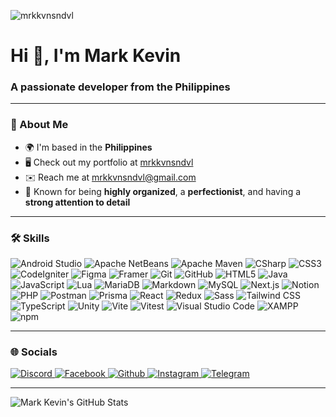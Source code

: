 <p align="left">
  <img src="https://komarev.com/ghpvc/?username=mrkkvnsndvl&label=PROFILE%20VIEWS&color=000000&style=for-the-badge&abbreviated=true" alt="mrkkvnsndvl" />
</p>

<h1 align="left">Hi 👋, I'm Mark Kevin</h1>
<h3 align="left">A passionate developer from the Philippines</h3>

---

### 🚀 About Me

- 🌍  I'm based in the **Philippines**
- 🖥️  Check out my portfolio at [mrkkvnsndvl](http://mrkkvnsndvl.vercel.app)
- ✉️  Reach me at [mrkkvnsndvl@gmail.com](mailto:mrkkvnsndvl@gmail.com)
- 🧠  Known for being **highly organized**, a **perfectionist**, and having a **strong attention to detail**

---

### 🛠️ Skills

<p align="left">

![Android Studio](https://img.shields.io/badge/Android%20Studio-000000?style=for-the-badge&logo=androidstudio&logoColor=3DDC84)
![Apache NetBeans](https://img.shields.io/badge/Apache%20NetBeans-000000?style=for-the-badge&logo=apachenetbeanside&logoColor=F1C232)
![Apache Maven](https://img.shields.io/badge/Apache%20Maven-000000?style=for-the-badge&logo=apachemaven&logoColor=C71A36)
![CSharp](https://img.shields.io/badge/CSharp-000000?style=for-the-badge&logo=sharp&logoColor=68217A)
![CSS3](https://img.shields.io/badge/CSS3-000000?style=for-the-badge&logo=css3&logoColor=1572B6)
![CodeIgniter](https://img.shields.io/badge/CodeIgniter-000000?style=for-the-badge&logo=codeigniter&logoColor=E24E1B)
![Figma](https://img.shields.io/badge/Figma-000000?style=for-the-badge&logo=figma&logoColor=1ABCFE)
![Framer](https://img.shields.io/badge/Framer-000000?style=for-the-badge&logo=framer&logoColor=0055FF)
![Git](https://img.shields.io/badge/Git-000000?style=for-the-badge&logo=git&logoColor=F05033)
![GitHub](https://img.shields.io/badge/GitHub-000000?style=for-the-badge&logo=github&logoColor=24292F)
![HTML5](https://img.shields.io/badge/HTML5-000000?style=for-the-badge&logo=html5&logoColor=E34F26)
![Java](https://img.shields.io/badge/Java-000000?style=for-the-badge&logo=openjdk&logoColor=F89820)
![JavaScript](https://img.shields.io/badge/JavaScript-000000?style=for-the-badge&logo=javascript&logoColor=F0DB4F)
![Lua](https://img.shields.io/badge/Lua-000000?style=for-the-badge&logo=lua&logoColor=0000FF)
![MariaDB](https://img.shields.io/badge/MariaDB-000000?style=for-the-badge&logo=mariadb&logoColor=003545)
![Markdown](https://img.shields.io/badge/Markdown-000000?style=for-the-badge&logo=markdown&logoColor=FFFFFF)
![MySQL](https://img.shields.io/badge/MySQL-000000?style=for-the-badge&logo=mysql&logoColor=00758F)
![Next.js](https://img.shields.io/badge/Next.js-000000?style=for-the-badge&logo=nextdotjs&logoColor=FFFFFF)
![Notion](https://img.shields.io/badge/Notion-000000?style=for-the-badge&logo=notion&logoColor=FFFFFF)
![PHP](https://img.shields.io/badge/PHP-000000?style=for-the-badge&logo=php&logoColor=8E5FBF)
![Postman](https://img.shields.io/badge/Postman-000000?style=for-the-badge&logo=postman&logoColor=FF6A00)
![Prisma](https://img.shields.io/badge/Prisma-000000?style=for-the-badge&logo=prisma&logoColor=FFFFFF)
![React](https://img.shields.io/badge/React-000000?style=for-the-badge&logo=react&logoColor=61DAFB)
![Redux](https://img.shields.io/badge/Redux-000000?style=for-the-badge&logo=redux&logoColor=764ABC)
![Sass](https://img.shields.io/badge/Sass-000000?style=for-the-badge&logo=sass&logoColor=CC6699)
![Tailwind CSS](https://img.shields.io/badge/Tailwind%20CSS-000000?style=for-the-badge&logo=tailwindcss&logoColor=06B6D4)
![TypeScript](https://img.shields.io/badge/TypeScript-000000?style=for-the-badge&logo=typescript&logoColor=007ACC)
![Unity](https://img.shields.io/badge/Unity-000000?style=for-the-badge&logo=unity&logoColor=FFFFFF)
![Vite](https://img.shields.io/badge/Vite-000000?style=for-the-badge&logo=vite&logoColor=FFC700)
![Vitest](https://img.shields.io/badge/Vitest-000000?style=for-the-badge&logo=vitest&logoColor=6E9F18)
![Visual Studio Code](https://img.shields.io/badge/Visual%20Studio%20Code-000000?style=for-the-badge&logo=visualstudiocode&logoColor=0066B8)
![XAMPP](https://img.shields.io/badge/XAMPP-000000?style=for-the-badge&logo=xampp&logoColor=FB7A24)
![npm](https://img.shields.io/badge/npm-000000?style=for-the-badge&logo=npm&logoColor=CB3837)

</p>

---

### 🌐 Socials

<p align="left"> 
  
<a href="https://discord.com/users/mrkkvnsndvl" target="_blank" rel="noreferrer">
<img src="https://img.shields.io/badge/Discord-000000?style=for-the-badge&logo=discord&logoColor=5865F2" alt="Discord"/>
</a>
<a href="https://facebook.com/mrkkvnsndvl" target="_blank" rel="noreferrer">
<img src="https://img.shields.io/badge/Facebook-000000?style=for-the-badge&logo=facebook&logoColor=1877F2" alt="Facebook"/>
</a>
<a href="https://github.com/mrkkvnsndvl" target="_blank" rel="noreferrer">
<img src="https://img.shields.io/badge/GitHub-000000?style=for-the-badge&logo=github&logoColor=24292F" alt="Github"/>
</a>
<a href="https://instagram.com/mrkkvnsndvl" target="_blank" rel="noreferrer">
<img src="https://img.shields.io/badge/Instagram-000000?style=for-the-badge&logo=instagram&logoColor=E1306C" alt="Instagram"/>
</a>
<a href="https://t.me/mrkkvnsndvl" target="_blank" rel="noreferrer">
<img src="https://img.shields.io/badge/Telegram-000000?style=for-the-badge&logo=telegram&logoColor=0088CC" alt="Telegram"/>
</a>

</p>

---

<p align="left">
  <img src="https://github-readme-stats.vercel.app/api?username=mrkkvnsndvl&show_icons=true&theme=dark" alt="Mark Kevin's GitHub Stats" />
</p>
